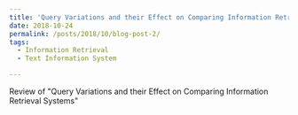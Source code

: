 ```yaml
---
title: 'Query Variations and their Effect on Comparing Information Retrieval Systems'
date: 2018-10-24
permalink: /posts/2018/10/blog-post-2/
tags:
  - Information Retrieval 
  - Text Information System

---
```


Review of "Query Variations and their Effect on Comparing Information Retrieval Systems"

